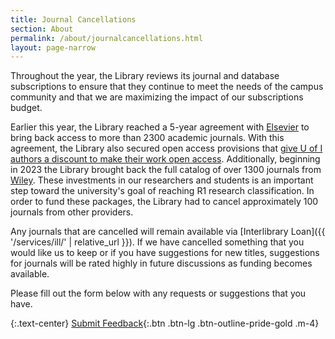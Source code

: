 ```yaml
---
title: Journal Cancellations
section: About
permalink: /about/journalcancellations.html
layout: page-narrow
---
```


Throughout the year, the Library reviews its journal and database subscriptions to ensure that they continue to meet the needs of the campus community and that we are maximizing the impact of our subscriptions budget.

Earlier this year, the Library reached a 5-year agreement with [Elsevier](https://www-sciencedirect-com.uidaho.idm.oclc.org/) to bring back access to more than 2300 academic journals. 
With this agreement, the Library also secured open access provisions that [give U of I authors a discount to make their work open access](https://www.lib.uidaho.edu/services/agreements/elsevier.html).
Additionally, beginning in 2023 the Library brought back the full catalog of over 1300 journals from [Wiley](https://www.wiley.com/en-us).
These investments in our researchers and students is an important step toward the university's goal of reaching R1 research classification. 
In order to fund these packages, the Library had to cancel approximately 100 journals from other providers.

Any journals that are cancelled will remain available via [Interlibrary Loan]({{ '/services/ill/' | relative_url }}). 
If we have cancelled something that you would like us to keep or if you have suggestions for new titles, suggestions for journals will be rated highly in future discussions as funding becomes available. 

Please fill out the form below with any requests or suggestions that you have.

{:.text-center}
[Submit Feedback](https://uidaho.co1.qualtrics.com/jfe/form/SV_cUevKPbg1aulCtf){:.btn .btn-lg .btn-outline-pride-gold .m-4}
